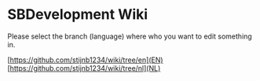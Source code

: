 # SBDevelopment Wiki

Please select the branch (language) where who you want to edit something in.

[https://github.com/stijnb1234/wiki/tree/en](EN)
[https://github.com/stijnb1234/wiki/tree/nl](NL)
